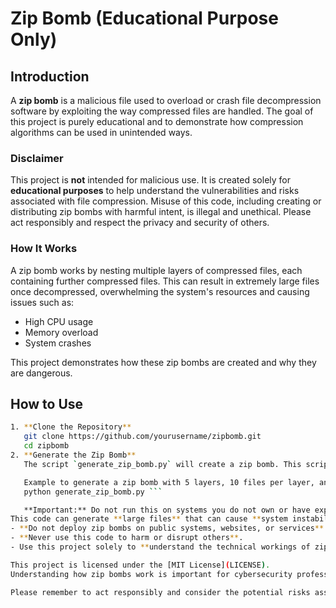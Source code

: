 # Zip Bomb (Educational Purpose Only)

## Introduction

A **zip bomb** is a malicious file used to overload or crash file decompression software by exploiting the way compressed files are handled. The goal of this project is purely educational and to demonstrate how compression algorithms can be used in unintended ways.

### Disclaimer

This project is **not** intended for malicious use. It is created solely for **educational purposes** to help understand the vulnerabilities and risks associated with file compression. Misuse of this code, including creating or distributing zip bombs with harmful intent, is illegal and unethical. Please act responsibly and respect the privacy and security of others.

### How It Works

A zip bomb works by nesting multiple layers of compressed files, each containing further compressed files. This can result in extremely large files once decompressed, overwhelming the system's resources and causing issues such as:

- High CPU usage
- Memory overload
- System crashes

This project demonstrates how these zip bombs are created and why they are dangerous.

## How to Use

```bash
1. **Clone the Repository**
   git clone https://github.com/yourusername/zipbomb.git
   cd zipbomb
2. **Generate the Zip Bomb**
   The script `generate_zip_bomb.py` will create a zip bomb. This script allows you to configure the number of layers, files per layer, and the size of the payload.

   Example to generate a zip bomb with 5 layers, 10 files per layer, and a 100GB payload:
   python generate_zip_bomb.py ```

   **Important:** Do not run this on systems you do not own or have explicit permission to test.
This code can generate **large files** that can cause **system instability**. Use it in a **safe, isolated environment** (such as a virtual machine or sandbox) to avoid any negative impact on your main operating system.
- **Do not deploy zip bombs on public systems, websites, or services**.
- **Never use this code to harm or disrupt others**.
- Use this project solely to **understand the technical workings of zip bombs** and **how to prevent** them.

This project is licensed under the [MIT License](LICENSE).
Understanding how zip bombs work is important for cybersecurity professionals to recognize and defend against such attacks. This project is designed to help students, developers, and IT professionals learn more about file compression and security threats.

Please remember to act responsibly and consider the potential risks associated with the use of this code.
